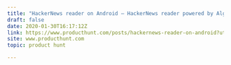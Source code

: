 ```yaml
---
title: "HackerNews reader on Android — HackerNews reader powered by Algolia's API"
draft: false
date: 2020-01-30T16:17:12Z
link: https://www.producthunt.com/posts/hackernews-reader-on-android?utm_medium=RSS&utm_source=hune
site: www.producthunt.com
topic: product hunt  

---
```


